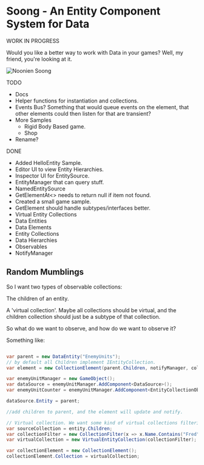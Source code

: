 # Soong - An Entity Component System for Data

WORK IN PROGRESS

Would you like a better way to work with Data in your games? Well, my friend, you're looking at it.

![Noonien Soong](https://images.squarespace-cdn.com/content/v1/5cc3d1b051f4d40415789cc2/cc796e93-4fa2-4dee-a14d-059cd47d55fc/Noonien-Soong-data-brothers.jpg?format=1000w)

TODO
  * Docs
  * Helper functions for instantiation and collections.
  * Events Bus? Something that would queue events on the element, that other elements could then listen for that are transient? 
  * More Samples
    * Rigid Body Based game.
    * Shop
  * Rename?

DONE
  * Added HelloEntity Sample.
  * Editor UI to view Entity Hierarchies.
  * Inspector UI for EntitySource.
  * EntityManager that can query stuff.
  * NamedEntitySource
  * GetElementAt<> needs to return null if item not found.
  * Created a small game sample. 
  * GetElement<T> should handle subtypes/interfaces better.
  * Virtual Entity Collections
  * Data Entities
  * Data Elements
  * Entity Collections
  * Data Hierarchies
  * Observables
  * NotifyManager


## Random Mumblings

So I want two types of observable collections:

The children of an entity.

A 'virtual collection'. Maybe all collections should be virtual, and the children collection should just be a subtype of that collection.

So what do we want to observe, and how do we want to observe it?

Something like:

```csharp

var parent = new DataEntity("EnemyUnits");
// by default all Children implement IEntityCollection.
var element = new CollectionElement(parent.Children, notifyManager, collection);

var enemyUnitManager = new GameObject();
var dataSource = enemyUnitManager.AddComponent<DataSource>();
var enemyUnitCounter = enemyUnitManager.AddComponent<EntityCollectionObserver>();

dataSource.Entity = parent;

//add children to parent, and the element will update and notify.

```

```csharp
// Virtual collection. We want some kind of virtual collections filtering.
var sourceCollection = entity.Children;
var collectionFilter = new CollectionFilter(x => x.Name.Contains("Fred"), sourceCollection);
var virtualCollection = new VirtualEntityCollection(collectionFilter);

var collectionElement = new CollectionElement();
collectionElement.Collection = virtualCollection;
```
